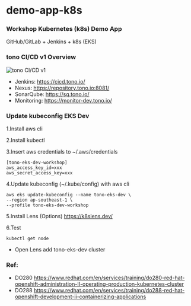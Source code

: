 # demo-app-k8s

### Workshop Kubernetes (k8s) Demo App
GitHub/GitLab + Jenkins + k8s (EKS)

### tono CI/CD v1 Overview
![tono CI/CD v1](images/iam_v1.png)

- Jenkins: https://cicd.tono.io/
- Nexus: https://repository.tono.io:8081/
- SonarQube: https://sq.tono.io/
- Monitoring: https://monitor-dev.tono.io/

### Update kubeconfig EKS Dev
1.Install aws cli

2.Install kubectl

3.Insert aws credentials to ~/.aws/credentials
```
[tono-eks-dev-workshop]
aws_access_key_id=xxx
aws_secret_access_key=xxx
```

4.Update kubeconfig (~/.kube/config) with aws cli
```
aws eks update-kubeconfig --name tono-eks-dev \
--region ap-southeast-1 \
--profile tono-eks-dev-workshop
```

5.Install Lens (Options)
https://k8slens.dev/

6.Test 
```
kubectl get node
```
- Open Lens add tono-eks-dev cluster

### Ref:
- DO280
https://www.redhat.com/en/services/training/do280-red-hat-openshift-administration-II-operating-production-kubernetes-cluster
- DO288
https://www.redhat.com/en/services/training/do288-red-hat-openshift-development-ii-containerizing-applications
